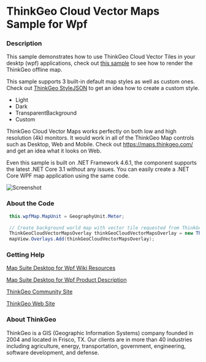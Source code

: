 ﻿# ThinkGeo Cloud Vector Maps Sample for Wpf

### Description

This sample demonstrates how to use ThinkGeo Cloud Vector Tiles in your desktp (wpf) applications, check out [this sample](https://github.com/ThinkGeo/ThinkGeoOfflineMapsViewerAndExtractor-ForWpf12) to see how to render the ThinkGeo offline map. 

This sample supports 3 built-in default map styles as well as custom ones. Check out [ThinkGeo StyleJSON](https://wiki.thinkgeo.com/wiki/thinkgeo_stylejson) to get an idea how to create a custom style. 

- Light
- Dark
- TransparentBackground
- Custom

ThinkGeo Cloud Vector Maps works perfectly on both low and high resolution (4k) monitors. It would work in all of the ThinkGeo Map controls such as Desktop, Web and Mobile. Check out https://maps.thinkgeo.com/ and get an idea what it looks on Web.

Even this sample is built on .NET Framework 4.6.1, the component supports the latest .NET Core 3.1 without any issues. You can easily create a .NET Core WPF map application using the same code. 

![Screenshot](https://github.com/ThinkGeo/ThinkGeoCloudVectorMapsSample-ForWpf12/blob/master/Screenshot.gif)

### About the Code
```csharp
 this.wpfMap.MapUnit = GeographyUnit.Meter;
 
 // Create background world map with vector tile requested from ThinkGeo Cloud Service. 
 ThinkGeoCloudVectorMapsOverlay thinkGeoCloudVectorMapsOverlay = new ThinkGeoCloudVectorMapsOverlay(thinkGeoCloudId, thinkGeoCloudSecret, thinkGeoCloudVectorMapsMapType);
 mapView.Overlays.Add(thinkGeoCloudVectorMapsOverlay);

```
### Getting Help

[Map Suite Desktop for Wpf Wiki Resources](https://wiki.thinkgeo.com/wiki/map_suite_desktop_for_wpf)

[Map Suite Desktop for Wpf Product Description](https://thinkgeo.com/gis-ui-controls#wpf-platforms)

[ThinkGeo Community Site](http://community.thinkgeo.com/)

[ThinkGeo Web Site](http://www.thinkgeo.com)

### About ThinkGeo
ThinkGeo is a GIS (Geographic Information Systems) company founded in 2004 and located in Frisco, TX. Our clients are in more than 40 industries including agriculture, energy, transportation, government, engineering, software development, and defense.
